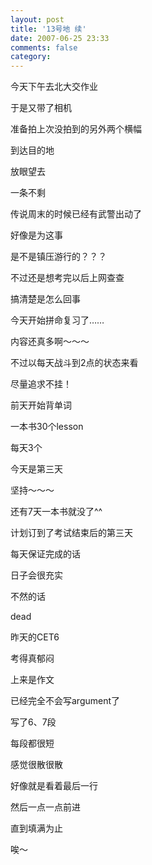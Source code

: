 ```yaml
---
layout: post
title: '13号地 续'
date: 2007-06-25 23:33
comments: false
category: 
---
```

    

今天下午去北大交作业

于是又带了相机

准备拍上次没拍到的另外两个横幅

到达目的地

放眼望去

一条不剩

传说周末的时候已经有武警出动了

好像是为这事

是不是镇压游行的？？？

不过还是想考完以后上网查查

搞清楚是怎么回事

今天开始拼命复习了……

内容还真多啊～～～

不过以每天战斗到2点的状态来看

尽量追求不挂！

前天开始背单词

一本书30个lesson  

每天3个

今天是第三天

坚持～～～

还有7天一本书就没了^^

计划订到了考试结束后的第三天

每天保证完成的话

日子会很充实

不然的话

dead

昨天的CET6

考得真郁闷

上来是作文

已经完全不会写argument了

写了6、7段

每段都很短

感觉很散很散

好像就是看着最后一行

然后一点一点前进

直到填满为止

唉～
